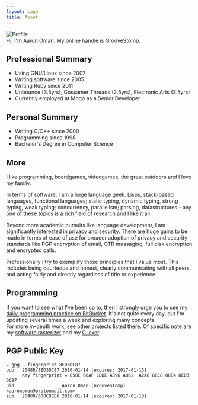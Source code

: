 ```yaml
---
layout: page
title: About
---
```


<img src="{{ site.profile.icon.aaron }}" alt="Profile" />

<div class="message">
  Hi, I'm Aaron Oman.  My online handle is GrooveStomp.
</div>

## Professional Summary
- Using GNU/Linux since 2007
- Writing software since 2005
- Writing Ruby since 2011
- Unbounce (3.5yrs), Gossamer Threads (2.5yrs), Electronic Arts (3.5yrs)
- Currently employed at Mogo as a Senior Developer

## Personal Summary
- Writing C/C++ since 2000
- Programming since 1998
- Bachelor's Degree in Computer Science

## More
I like programming, boardgames, videogames, the great outdoors and I love my family.

In terms of software, I am a huge language geek.  Lisps, stack-based languages,
functional languages; static typing, dynamic typing, strong typing, weak typing;
concurrency, parallelism; parsing, datastructures - any one of these topics
is a rich field of research and I like it all.

Beyond more academic pursuits like language development, I am significantly interested
in privacy and security.  There are huge gains to be made in terms of ease of use
for broader adoption of privacy and security standards like PGP encryption of email,
OTR messaging, full disk encryption and encrypted calls.

Professionally I try to exemplify those principles that I value most.  This includes
being courteous and honest, clearly communicating with all peers, and acting fairly and directly
regardless of title or experience.

## Programming
If you want to see what I've been up to, then I strongly urge you to see my [daily programming practice on BitBucket](https://bitbucket.org/GrooveStomp/practice/src).
It's not quite every day, but I'm updating several times a week and exploring many concepts.<br/>
For more in-depth work, see other projects listed there. Of specific note are my [software rasterizer](https://bitbucket.org/GrooveStomp/software-renderer/src) and my [C lexer](https://bitbucket.org/GrooveStomp/c-lexer/src).

## PGP Public Key
```
↳ gpg --fingerprint 8ED3DC87
pub   2048R/8ED3DC87 2016-01-14 [expires: 2017-01-13]
      Key fingerprint = 850C 66AF CDDE A396 A862  A2A6 88C8 88E4 8ED3 DC87
uid                  Aaron Oman (GrooveStomp) <aaronoman@protonmail.com>
sub   2048R/600C9EE6 2016-01-14 [expires: 2017-01-13]
```

